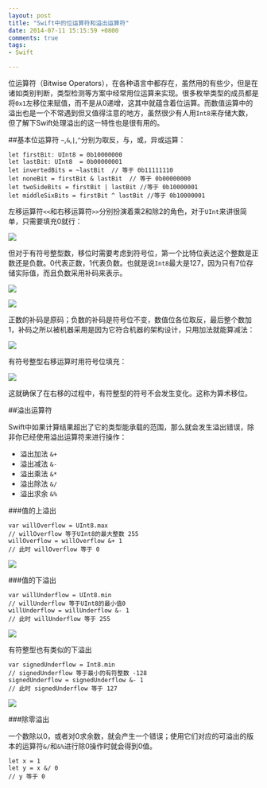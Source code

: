 ```yaml
---
layout: post
title: "Swift中的位运算符和溢出运算符"
date: 2014-07-11 15:15:59 +0800
comments: true
tags: 
- Swift

---
```

位运算符（Bitwise Operators），在各种语言中都存在，虽然用的有些少，但是在诸如类别判断，类型检测等方案中经常用位运算来实现。很多枚举类型的成员都是将`0x1`左移位来赋值，而不是从0递增，这其中就蕴含着位运算。而数值运算中的溢出也是一个不常遇到但又值得注意的地方，虽然很少有人用`Int8`来存储大数，但了解下Swift处理溢出的这一特性也是很有用的。   
<!--more-->
##基本位运算符
`~`,`&`,`|`,`^`分别为取反，与，或，异或运算：

``` 
let firstBit: UInt8 = 0b10000000
let lastBit: UInt8  = 0b00000001
let invertedBits = ~lastBit  // 等于 0b11111110
let noneBit = firstBit & lastBit  // 等于 0b00000000
let twoSideBits = firstBit | lastBit //等于 0b10000001
let middleSixBits = firstBit ^ lastBit //等于 0b10000001
``` 
左移运算符`<<`和右移运算符`>>`分别扮演着乘2和除2的角色，对于`UInt`来讲很简单，只需要填充0就行：  

![](https://developer.apple.com/library/prerelease/ios/documentation/Swift/Conceptual/Swift_Programming_Language/Art/bitshiftUnsigned_2x.png)  

但对于有符号整型数，移位时需要考虑到符号位，第一个比特位表达这个整数是正数还是负数。0代表正数，1代表负数。也就是说`Int8`最大是127，因为只有7位存储实际值，而且负数采用补码来表示。

![](https://developer.apple.com/library/prerelease/ios/documentation/Swift/Conceptual/Swift_Programming_Language/Art/bitshiftSignedFour_2x.png)  

![](https://developer.apple.com/library/prerelease/ios/documentation/Swift/Conceptual/Swift_Programming_Language/Art/bitshiftSignedMinusFour_2x.png)  

正数的补码是原码；负数的补码是符号位不变，数值位各位取反，最后整个数加1，补码之所以被机器采用是因为它符合机器的架构设计，只用加法就能算减法：  

![](https://developer.apple.com/library/prerelease/ios/documentation/Swift/Conceptual/Swift_Programming_Language/Art/bitshiftSignedAddition_2x.png)  


有符号整型右移运算时用符号位填充：  

![](https://developer.apple.com/library/prerelease/ios/documentation/Swift/Conceptual/Swift_Programming_Language/Art/bitshiftSigned_2x.png)

这就确保了在右移的过程中，有符整型的符号不会发生变化。这称为算术移位。  

##溢出运算符

Swift中如果计算结果超出了它的类型能承载的范围，那么就会发生溢出错误，除非你已经使用溢出运算符来进行操作：  

- 溢出加法 `&+`
- 溢出减法 `&-`
- 溢出乘法 `&*`
- 溢出除法 `&/`
- 溢出求余 `&%`  


###值的上溢出

``` 
var willOverflow = UInt8.max
// willOverflow 等于UInt8的最大整数 255
willOverflow = willOverflow &+ 1
// 此时 willOverflow 等于 0
``` 

![](https://developer.apple.com/library/prerelease/ios/documentation/Swift/Conceptual/Swift_Programming_Language/Art/overflowAddition_2x.png)  

###值的下溢出

``` 
var willUnderflow = UInt8.min
// willUnderflow 等于UInt8的最小值0
willUnderflow = willUnderflow &- 1
// 此时 willUnderflow 等于 255
``` 

![](https://developer.apple.com/library/prerelease/ios/documentation/Swift/Conceptual/Swift_Programming_Language/Art/overflowUnsignedSubtraction_2x.png)  

有符整型也有类似的下溢出

``` 
var signedUnderflow = Int8.min
// signedUnderflow 等于最小的有符整数 -128
signedUnderflow = signedUnderflow &- 1
// 此时 signedUnderflow 等于 127
``` 

![](https://developer.apple.com/library/prerelease/ios/documentation/Swift/Conceptual/Swift_Programming_Language/Art/overflowSignedSubtraction_2x.png)  

###除零溢出

一个数除以0，或者对0求余数，就会产生一个错误；使用它们对应的可溢出的版本的运算符`&/`和`&%`进行除0操作时就会得到0值。

``` 
let x = 1
let y = x &/ 0
// y 等于 0
``` 
